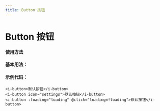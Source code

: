 ```yaml
---
title: Button 按钮
---
```

# Button 按钮

**使用方法**

#### 基本用法：

<ClientOnly>
<button-demos></button-demos>
</ClientOnly>

#### 示例代码：

```vue
<i-button>默认按钮</i-button>
<i-button icon="settings">默认按钮</i-button>
<i-button :loading="loading" @click="loading=!loading">默认按钮</i-button>
```